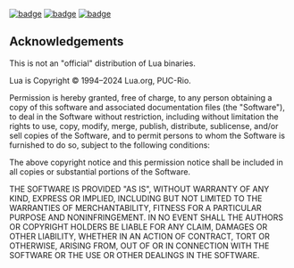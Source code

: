 [![badge](https://img.shields.io/github/actions/workflow/status/kinbei/Lua-Windows-Binaries/build_latest_version.yml?style=flat-square&logo=GitHub)](https://github.com/kinbei/Lua-Windows-Binaries/actions/workflows/build_latest_version.yml)
[![badge](https://img.shields.io/github/v/release/kinbei/Lua-Windows-Binaries?style=flat-square&logo=GitHub)](https://github.com/kinbei/Lua-Windows-Binaries/releases/latest)
[![badge](https://img.shields.io/github/downloads/kinbei/Lua-Windows-Binaries/total?style=flat-square&logo=GitHub)](https://github.com/kinbei/Lua-Windows-Binaries/releases/download/lua-5.4.7/Lua.zip)

## Acknowledgements

This is not an "official" distribution of Lua binaries.

Lua is Copyright © 1994–2024 Lua.org, PUC-Rio.

Permission is hereby granted, free of charge, to any person obtaining a copy of this software and associated documentation files (the "Software"), to deal in the Software without restriction, including without limitation the rights to use, copy, modify, merge, publish, distribute, sublicense, and/or sell copies of the Software, and to permit persons to whom the Software is furnished to do so, subject to the following conditions:

The above copyright notice and this permission notice shall be included in all copies or substantial portions of the Software.

THE SOFTWARE IS PROVIDED "AS IS", WITHOUT WARRANTY OF ANY KIND, EXPRESS OR IMPLIED, INCLUDING BUT NOT LIMITED TO THE WARRANTIES OF MERCHANTABILITY, FITNESS FOR A PARTICULAR PURPOSE AND NONINFRINGEMENT. IN NO EVENT SHALL THE AUTHORS OR COPYRIGHT HOLDERS BE LIABLE FOR ANY CLAIM, DAMAGES OR OTHER LIABILITY, WHETHER IN AN ACTION OF CONTRACT, TORT OR OTHERWISE, ARISING FROM, OUT OF OR IN CONNECTION WITH THE SOFTWARE OR THE USE OR OTHER DEALINGS IN THE SOFTWARE. 
